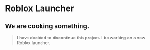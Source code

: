 # Roblox Launcher
## We are cooking something.
> I have decided to discontinue this project.
> I be working on a new Roblox launcher.
